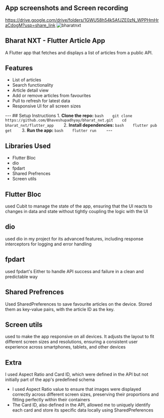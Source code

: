 ## App screenshots and Screen recording

https://drive.google.com/drive/folders/1GWU58h54k5AfJZE0zN_WPPHmHraCdogM?usp=share_link
![bharatnxt](https://github.com/user-attachments/assets/47128bb1-53f5-4532-91cf-ac94c034f77c)

## Bharat NXT - Flutter Article App
A Flutter app that fetches and displays a list of articles from a public API.

## Features

- List of articles  
- Search functionality  
- Article detail view  
- Add or remove articles from favourites  
- Pull to refresh for latest data  
- Responsive UI for all screen sizes  

---  ## Setup Instructions  1. **Clone the repo:**     ```bash    git clone https://github.com/Bhaveshupadhyay/bharat_nxt.git    cd bharat_nxt/flutter_app    ``` 2. **Install dependencies:**     ```bash    flutter pub get    ``` 3. **Run the app:**     ```bash    flutter run    ```  ---

## Libraries Used

- Flutter Bloc
- dio
- fpdart
- Shared Prefrences
- Screen utils

## Flutter Bloc

used Cubit to manage the state of the app, ensuring that the UI reacts to changes in data and state without tightly coupling the logic with the UI

## dio

used dio in my project for its advanced features, including response interceptors for logging and error handling

## fpdart

used fpdart's Either to handle API success and failure in a clean and predictable way

## Shared Prefrences

Used SharedPreferences to save favourite articles on the device. Stored them as key-value pairs, with the article ID as the key.

## Screen utils

used to make the app responsive on all devices. It adjusts the layout to fit different screen sizes and resolutions, ensuring a consistent user experience across smartphones, tablets, and other devices

## Extra

 I used Aspect Ratio and Card ID, which were defined in the API but not initially part of the app's predefined schema

- I used Aspect Ratio value to ensure that images were displayed correctly across different screen sizes, preserving their proportions and fitting perfectly within their containers
- The Card ID, also defined in the API, allowed me to uniquely identify each card and store its specific data locally using SharedPreferences
